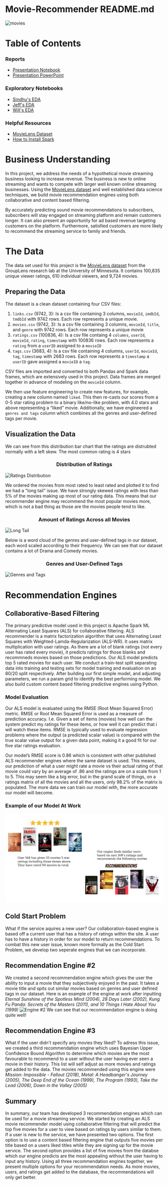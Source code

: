 # Movie-Recommender README.md
![movies](https://i.pinimg.com/originals/55/3a/da/553ada2b9135a3ccdfaaaf31346403dd.png)

# Table of Contents

### Reports
- [Presentation Notebook](https://github.com/SinShady/Movie-Recommender/blob/main/notebooks/final/report.ipynb)
- [Presentation PowerPoint](https://github.com/SinShady/Movie-Recommender/blob/main/reports/Project-4-Presentation.pdf)

### Exploratory Notebooks
- [Sindhu's EDA](https://github.com/SinShady/Movie-Recommender/tree/main/notebooks/exploratory/Sindhu-eda.ipynb)
- [Jeff's EDA](https://github.com/SinShady/Movie-Recommender/blob/main/notebooks/exploratory/Jeff_EDA_small.ipynb)
- [Will's EDA](https://github.com/SinShady/Movie-Recommender/blob/main/notebooks/exploratory/Will_indexs/wills_eda_small.ipynb)

### Helpful Resources
 - [MovieLens Dataset](https://grouplens.org/datasets/movielens/latest/)
 - [How to Install Spark](https://www.datacamp.com/community/tutorials/installation-of-pyspark)

# Business Understanding
In this project, we address the needs of a hypothetical movie streaming business looking to increase revenue. The business is new to online streaming and wants to compete with larger well known online streaming businesses.  Using the <a href="https://grouplens.org/datasets/movielens/latest/">MovieLens dataset</a> and well established data science techniques, we build movie recommendation engines using both collaborative and content based filtering. 

By accurately predicting sound movie recommendations to subscribers, subscribers will stay engaged on streaming platform and remain customers longer. It can also present an opportunity for ad based revenue targeting customers on the platform. Furthermore, satisfied customers are more likely to recommend the streaming service to family and friends. 

# The Data
The data set used for this project is the <a href="https://grouplens.org/datasets/movielens/latest/">MovieLens dataset</a> from the GroupLens research lab at the University of Minnesota. It contains 100,835 unique viewer ratings, 610 individual viewers, and 9,724 movies.

## Preparing the Data
The dataset is a clean dataset containing four CSV files:
1. `links.csv` (9742, 3):
Is a csv file containing 3 columns, `movieId`, `imdbId`, `tmdbId` with 9742 rows. Each row represents a unique movie.
2. `movies.csv` (9742, 3):
Is a csv file containing 3 columns, `movieId`, `title`, and `genre` with 9742 rows. Each row represents a unique movie
3. `ratings.csv` (100836, 4):
Is a csv file containg 4 `columns`, `userId`,	`movieId`, `rating`, `timestamp` with 100836 rows. Each row represents a `rating` from a `userID` assigned to a `movieID`
4. `tags.csv` (3683, 4):
Is a csv file containing 4 columns, `userId`,	`movieId`,	`tag`,	`timestamp` with 2683 rows. Each row represents a `timestamp` a `userID` gave assigned a `movieID` a `tag`.

CSV files are imported and converted to both Pandas and Spark data frames, which are extensively used in this project. Data frames are merged together in advance of modeling on the `movieId` column.

We then use feature engineering to create new features, for example, creating a new column named `liked`. This then re-casts our scores from a 0-5 star rating problem to a binary like/no-like problem, with 4.0 stars and above representing a “liked” movie. Additionally, we have engineered a `genres and tags` column which combines all the genres and user-defined tags per movie.

## Visualization the Data

We can see from this distribution bar chart that the ratings are distrubted normally with a left skew. The most common rating is 4 stars

### <center>Distribution of Ratings</center>

![Ratings Distribution](/reports/figures/ratings_dist.png)

We ordered the movies from most rated to least rated and plotted it to find we had a "long tail" issue. We have strongly skewed ratings with less than 5% of the movies making up most of our rating data. This means that our recommender engine may recommend the most popular movies more, which is not a bad thing as those are the movies people tend to like.

### <center>Amount of Ratings Across all Movies</center>

![Long Tail](/reports/figures/ratings_count_distribution.png)

Below is a word cloud of the genres and user-defined tags in our dataset, each word scaled according to their frequency. We can see that our dataset contains a lot of Drama and Comedy movies.
### <center>Genres and User-Defined Tags</center>

![Genres and Tags](/reports/figures/word_cloud_2.png)

# Recommendation Engines

## Collaborative-Based Filtering
The primary predictive model used in this project is Apache Spark ML Alternating Least Squares (ALS) for collaborative filtering. ALS recommender is a matrix factorization algorithm that uses Alternating Least Squares with Weighted-Lamda-Regularization (ALS-WR). It uses matrix multiplication with user ratings. As there are a lot of blank ratings (not every user has rated every movie), it predicts ratings for those blanks and recommneds movies based on those predictions. Our ALS model predicts top 5 rated movies for each user.  We conduct a train-test split separating data into training and testing sets for model training and evaluation on an 80/20 split respectively. After building our first simple model, and adjusting parameters, we run a param grid to identify the best performing model. We also build custom content based filtering predictive engines using Python. 

### Model Evaluation
Our ALS model is evaluated using the RMSE (Root Mean Squared Error) metric. RMSE or Root Mean Squared Error is used as a measure of prediction accuracy. I.e. Given a set of items (movies) how well can the system predict my ratings for these items, or how well it can predict that i will watch these items. RMSE is typically used to evaluate regression problems where the output (a predicted scalar value) is compared with the true scalar value output for a given data point, making it a good fit for our five star ratings evaluation. 

Our model’s RMSE score is 0.86 which is consistent with other published ALS recommender engines where the same dataset is used. This means, our prediction of what a user might rate a movie vs their actual rating of that movie could vary by an average of .86 and the ratings are on a scale from 1 to 5. This may seem like a big error, but in the grand scale of things, on a ratings matrix of all the movies and all the users, only 98.2% of the matrix is populated. The more data we can train our model with, the more accurate our model will become.


### Example of our Model At Work

![Collab Model Example](/reports/figures/collab_rec_ex.jpg)

## Cold Start Problem
What if the service aquires a new user? Our collaboration-based engine is based off a current user that has a history of ratings within the site. A user has to have a history in order for our model to return recommendations. To combat this new user issue, known more formally as the Cold Start Problem, we develop two seperate engines that we can incorporate.

## Recommendation Engine #2
We created a second recommendation engine which gives the user the ability to input a movie that they subjectively enjoyed in the past. It takes a movie title and spits out similar movies based on genres and user defined tags in our dataset. Here is an example of the engine at work after inputting <i>Eternal Sunshine of the Spotless Mind (2004), 28 Days Later (2002), Kung Fu Panda: Secrets of the Masters (2011), and 10 Things I Hate About You (1999)</i>
![Engine #2](/reports/figures/movie_recs.png)
We can see that our recommendation engine is doing quite well!


## Recommendation Engine #3
What if the user didn't specify any movies they liked? To adress this issue, we created a third recommendation engine which uses Bayesian Upper Confidence Bound Algorithm to determine which movies are the most favourable to recommend to a user without the user having ever seen a movie in their history. This list will self adjust as more movies and ratings get added to the data. The movies recommended using this engine were <i>Mission: Impossible - Fallout (2018), Metal: A Headbanger's Journey (2005), The Deep End of the Ocean (1999), The Program (1993), Take the Lead (2006), Down in the Valley (2005)</i>

## Summary
In summary, our team has developed 3 recommendation engines which can be used for a movie streaming service. We started by creating an ALS movie recommender model using collaborative filtering that will predict the top five movies for a user to view based on ratings by users similar to them. If a user is new to the service, we have presented two options. The first option is to use a content based filtering engine that outputs five movies per title based on a users liked titles while they are signing up for the movie service. The second option provides a list of five movies from the databse which our engine predicts are the most appealing without the user having to input any history. Using all three recommendation engines together, we present multiple options for your recommendation needs. As more movies, users, and ratings get added to the database, the recommendations will only get better.

